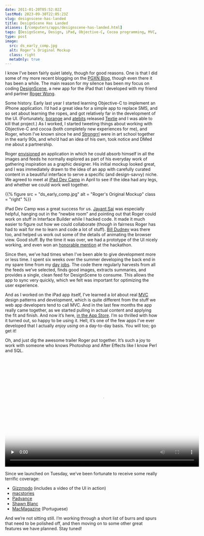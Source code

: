 ```yaml
--- 
date: 2011-01-20T05:52:02Z
lastMod: 2023-09-30T22:05:23Z
slug: designscene-has-landed
title: DesignScene Has Landed
aliases: [/computers/apps/designscene-has-landed.html]
tags: [DesignScene, Design, iPad, Objective-C, Cocoa programming, MVC, Roger Wong]
type: post
image:
  src: ds_early_comp.jpg
  alt: Roger’s Original Mockup
  class: right
  metaOnly: true
---
```


I know I’ve been fairly quiet lately, though for good reasons. One is that I did
some of my more recent blogging on the [PGXN Blog], though even there it has
been a while. The main reason for my silence has been my focus on coding
[DesignScene], a new app for the iPad that I developed with my friend and
partner [Roger Wong].

Some history. Early last year I started learning Objective-C to implement an
iPhone application. I’d had a great idea for a simple app to replace SMS, and so
set about learning the ropes, and got relatively far in the development of the
UI. (Fortunately, [borange] and [atebits] released [Textie] and I was able to
kill that project.) As I worked, I started tweeting things about working with
Objective-C and cocoa (both completely new experiences for me), and Roger, whom
I’ve known since he and [Strongrrl] were in art school together in the early
90s, and who’d had an idea of his own, took notice and DMed me about a
partnership.

Roger [envisioned] an application in which he could absorb himself in all the
images and feeds he normally explored as part of his everyday work of gathering
inspiration as a graphic designer. His initial mockup looked great, and I was
immediately drawn to the idea of an app with carefully curated content in a
beautiful interface to serve a specific (and design-savvy) niche. We agreed to
meet at [iPad Dev Camp] in April to see if the idea had any legs, and whether we
could work well together.

{{% figure
  src   = "ds_early_comp.jpg"
  alt   = "Roger's Original Mockup"
  class = "right"
%}}

iPad Dev Camp was a great success for us. [Jayant Sai] was especially helpful,
hanging out in the “newbie room” and pointing out that Roger could work on stuff
in Interface Builder while I hacked code. It made it much easier to figure out
how we could collaborate (though in fairness Roger has had to wait for me to
learn and code a lot of stuff). [Bill Dudney] was there too, and helped us work
out some of the details of animating the browser view. Good stuff. By the time
it was over, we had a prototype of the UI nicely working, and even won an
[honorable mention] at the hackathon.

Since then, we’ve had times when I’ve been able to give development more or less
time. I spent six weeks over the summer developing the back end in my spare time
from my [day][] [jobs]. The code there regularly harvests from all the feeds
we’ve selected, finds good images, extracts summaries, and provides a single,
clean feed for DesignScene to consume. This allows the app to sync very quickly,
which we felt was important for optimizing the user experience.

And as I worked on the iPad app itself, I’ve learned a *lot* about real [MVC]
design patterns and development, which is quite different from the stuff we web
app developers tend to call MVC. And in the last few months the app really came
together, as we started pulling in actual content and applying the fit and
finish. And now it’s here, [in the App Store]. I’m so thrilled with how it
turned out, so happy to be using it. Hell, it’s one of the few apps I’ve ever
developed that I actually *enjoy using* on a day-to-day basis. You will too; go
get it!

Oh, and just dig the awesome trailer Roger put together. It’s such a joy to work
with someone who knows Photoshop and After Effects like I know Perl and SQL.

<video controls width="640" height="360" x-webkit-airplay="allow" webkit-playsinline="" preload="none" poster="https://raw.githubusercontent.com/lunar-theory/designsceneapp.com/c199ec3d40a11a4a559d31df4a1e995ee1220b8d/res/ds_video_poster.jpg">
  <source src="https://media.lunar-theory.com/DesignScene/DesignScene_Trailer_v2_640x360.mp4" type="video/mp4" />
	<source src="https://media.lunar-theory.com/DesignScene/DesignScene_Trailer_v2_640x360.webm" type="video/webm" />
	<source src="https://media.lunar-theory.com/DesignScene/DesignScene_Trailer_v2_640x360.ogv" type="video/ogg" />
</video>

Since we launched on Tuesday, we’ve been fortunate to receive some really
terrific coverage:

-   [Gizzmodo][] (includes a video of the UI in action)
-   [macstories]
-   [Padvance]
-   [Shawn Blanc]
-   [MacMagazine][] (Portuguese)

And we’re not sitting still. I’m working through a short list of burrs and spurs
that need to be polished off, and then moving on to some other great features we
have planned. Stay tuned!

  [PGXN Blog]: https://blog.pgxn.org/
  [DesignScene]: http://www.designsceneapp.com/
  [Roger Wong]: https://rogerwong.me/
  [borange]: https://twitter.com/borange
  [atebits]: https://twitter.com/atebits
  [Textie]: https://www.textie.me
  [Strongrrl]: http://www.strongrrl.com/
  [envisioned]: https://web.archive.org/web/20110131000632/http://www.lunarboy.com/blog/post/introducing-designscene-app-for-ipad/
  [iPad Dev Camp]: http://www.iosdevcamp.org/
  [Jayant Sai]: https://twitter.com/j6y6nt
  [Bill Dudney]: https://web.archive.org/web/20110123194640/http://bill.dudney.net/roller/objc/
  [honorable mention]: http://www.iosdevcamp.org/2010/04/18/quick-list-of-hackathon-winners/
  [day]: https://kineticode.com/
  [jobs]: https://www.pgexperts.com/
  [MVC]: https://en.wikipedia.org/wiki/Model%E2%80%93View%E2%80%93Controller
    "Wikipedia: “Model-View-Controller”"
  [in the App Store]: https://web.archive.org/web/20110125072110/http://itunes.apple.com/us/app/designscene/id412753716?mt=8
  [Gizzmodo]: https://www.gizmodo.com.au/2011/01/designscene-for-ipad-is-the-21st-century-muse/
    "DesignScene for iPad Is the 21st Century Muse"
  [macstories]: https://www.macstories.net/reviews/designscene-an-inspiration-browser-for-graphic-designers/
    "DesignScene: An Inspiration Browser For Graphic Design"
  [Padvance]: http://www.padvance.com/story/new-app-a-day-designscene
    "New App a Day: DesignScene"
  [Shawn Blanc]: https://shawnblanc.net/2011/01/designscene/ "DesignScene"
  [MacMagazine]: https://macmagazine.com.br/post/2011/01/19/precisando-de-inspiracao-voce-pode-encontra-la-no-seu-ipad-com-o-designscene/
    "Precisando de inspiração? Você pode encontrá-la no seu iPad, com o DesignScene"
